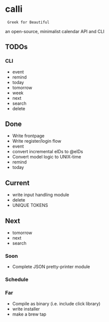 # calli
`` Greek for Beautiful``

an open-source, minimalist calendar API and CLI

## TODOs

### CLI
- event
- remind
- today
- tomorrow
- week
- next
- search
- delete

## Done
- Write frontpage
- Write register/login flow
- event
- convert incremental eIDs to @eIDs
- Convert model logic to UNIX-time
- remind
- today

## Current
- write input handling module
- delete
- UNIQUE TOKENS

## Next
- tomorrow
- next
- search


### Soon
- Complete JSON pretty-printer module


### Schedule


### Far
- Compile as binary (i.e. include click library)
- write installer
- make a brew tap
